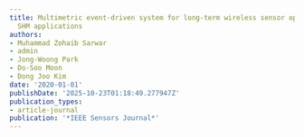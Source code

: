 ```yaml
---
title: Multimetric event-driven system for long-term wireless sensor operation for
  SHM applications
authors:
- Muhammad Zohaib Sarwar
- admin
- Jong-Woong Park
- Do-Soo Moon
- Dong Joo Kim
date: '2020-01-01'
publishDate: '2025-10-23T01:18:49.277947Z'
publication_types:
- article-journal
publication: '*IEEE Sensors Journal*'
---
```

